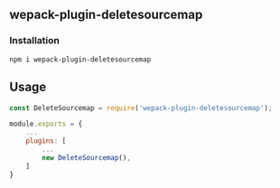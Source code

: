 ## wepack-plugin-deletesourcemap

### Installation  
`npm i wepack-plugin-deletesourcemap`


## Usage

```javascript
const DeleteSourcemap = require('wepack-plugin-deletesourcemap');

module.exports = {
    ...
    plugins: [
        ...
        new DeleteSourcemap(),
    ]
}
```
